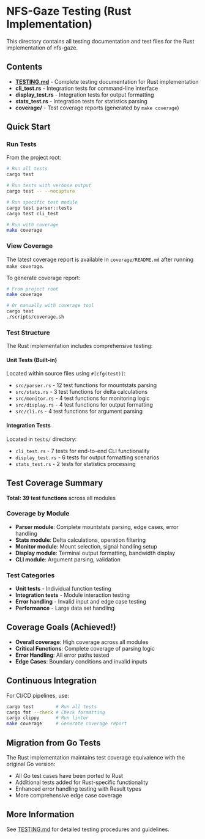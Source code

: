 # NFS-Gaze Testing (Rust Implementation)

This directory contains all testing documentation and test files for the Rust implementation of nfs-gaze.

## Contents

- **[TESTING.md](TESTING.md)** - Complete testing documentation for Rust implementation
- **cli_test.rs** - Integration tests for command-line interface
- **display_test.rs** - Integration tests for output formatting
- **stats_test.rs** - Integration tests for statistics parsing
- **coverage/** - Test coverage reports (generated by `make coverage`)

## Quick Start

### Run Tests

From the project root:

```bash
# Run all tests
cargo test

# Run tests with verbose output
cargo test -- --nocapture

# Run specific test module
cargo test parser::tests
cargo test cli_test

# Run with coverage
make coverage
```

### View Coverage

The latest coverage report is available in `coverage/README.md` after running `make coverage`.

To generate coverage report:

```bash
# From project root
make coverage

# Or manually with coverage tool
cargo test
./scripts/coverage.sh
```

### Test Structure

The Rust implementation includes comprehensive testing:

#### Unit Tests (Built-in)
Located within source files using `#[cfg(test)]`:
- `src/parser.rs` - 12 test functions for mountstats parsing
- `src/stats.rs` - 3 test functions for delta calculations
- `src/monitor.rs` - 4 test functions for monitoring logic
- `src/display.rs` - 4 test functions for output formatting
- `src/cli.rs` - 4 test functions for argument parsing

#### Integration Tests
Located in `tests/` directory:
- `cli_test.rs` - 7 tests for end-to-end CLI functionality
- `display_test.rs` - 6 tests for output formatting scenarios
- `stats_test.rs` - 2 tests for statistics processing

## Test Coverage Summary

**Total: 39 test functions** across all modules

### Coverage by Module
- **Parser module**: Complete mountstats parsing, edge cases, error handling
- **Stats module**: Delta calculations, operation filtering
- **Monitor module**: Mount selection, signal handling setup
- **Display module**: Terminal output formatting, bandwidth display
- **CLI module**: Argument parsing, validation

### Test Categories
- **Unit tests** - Individual function testing
- **Integration tests** - Module interaction testing
- **Error handling** - Invalid input and edge case testing
- **Performance** - Large data set handling

## Coverage Goals (Achieved!)

- **Overall coverage**: High coverage across all modules
- **Critical Functions**: Complete coverage of parsing logic
- **Error Handling**: All error paths tested
- **Edge Cases**: Boundary conditions and invalid inputs

## Continuous Integration

For CI/CD pipelines, use:

```bash
cargo test        # Run all tests
cargo fmt --check # Check formatting
cargo clippy      # Run linter
make coverage     # Generate coverage report
```

## Migration from Go Tests

The Rust implementation maintains test coverage equivalence with the original Go version:

- All Go test cases have been ported to Rust
- Additional tests added for Rust-specific functionality
- Enhanced error handling testing with Result types
- More comprehensive edge case coverage

## More Information

See [TESTING.md](TESTING.md) for detailed testing procedures and guidelines.